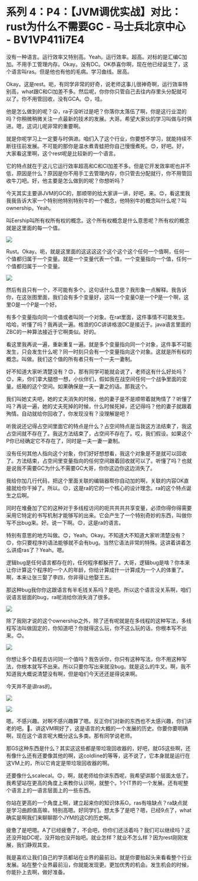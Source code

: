 # 系列 4：P4：【JVM调优实战】对比：rust为什么不需要GC - 马士兵北京中心 - BV1VP411i7E4

没有一种语言。运行效率又特别高。Yeah。运行效率。超高。对标的是汇编C加加。不用手工管理内存。Okay。没有DC。OK恭喜你啊，现在他已经诞生了，这个语言叫ras。但是他也有他的毛病。学习曲线。居高。

Okay。这是rest。呃，有同学非常的好奇，说老师这事儿很神奇啊，运行效率特别高，what跟C和CI加差不多。然后呢，你你你只管自己去往内存里头分配就可以了。你不用管回收，没有GCA。😊，哇。

他是怎么做到的呢？😮，ra子没听过是吧？你落你太落伍了啊，你是这行业混的吗？你稍微稍微关注一点最新的技术的发展。大哥。希望大家伙的学习叫做与时俱进。嗯，这词儿呢非常的重要啊。

就是你呢学习上一定要与时俱进。咱们入了这个行业，你要想不学习，就能持续不断往往前发展。不可能的那你是温水煮青蛙把你自己慢慢煮死。😊，好吧。好，大家看这里啊，这个rest呢是比较新的一个语言。

它的特点就在于这儿它运行效率超高和C和CI加差不多。但是它开发效率呢也并不低，原因是什么？原因是你不用手工去管理内存，你只管去分配就行，你不用管回收牛刀吧。好，他主要是怎么做到的呢？你想听吗？

今天其实主要讲JVM的GC的，那顺带的给大家讲一讲，好吧，来。😊，看这里我我我告诉大家一个特别他特别特别牛的一个概念，他特别牛的概念叫什么呢？叫ownership。Yeah。

叫Eership叫所有权所有权的概念。这个所有权概念是什么意思呢？所有权的概念就是这里面的每一个值。

![](img/6961dad47d73ce95c83da4c2829eede2_1.png)

Rust。Okay。呃，就是这里面的这这这这个这个这个这个任何一个值啊，任何一个值都归属于一个变量。就是一个变量代表一个值，一个变量指向一个值，任何一个值都归属于一个变量。



![](img/6961dad47d73ce95c83da4c2829eede2_3.png)

然后有且只有一个，不可能有多个。这句话什么意思？我形象一点解释。我告诉你，在这张图里面，我们会有多个变量好，这叫一个变量O是一个P是一个啊，这里O是一个P是一个好。

有多个变量指向同一个值或者叫同一个对象。在rat里面，这件事情不可能发生。哈哈，听懂了吗？我再说一遍。格浪的GC讲讲格浪DC是接近于。java语言里面的ZBC的一种算法接近于它啊类似。好的。

看这里我再说一遍，重新重复一遍。就是多个变量指向同一个对象，这件事不可能发生，只会发生什么呢？同一时刻只会有一个变量指向这个对象。这就是所有权的概念。叫做。我们这个值的所有者只有一个一夫一妻制。

好不知道大家听清楚没有？😊，那有同学可能就会说了，老师这有什么好处吗？😊，来，你们拿大腿想一想，小伙伴们，假如我在战空间任何一个战争里面的变量。纸箱的这个空间。如果确保是一夫一妻之的话。那我这个。

我们叫她丈夫吧，她的丈夫消失的时候，他的妻子是不是顺带着就殉情了？听懂了吗？再说一遍，她的丈夫死掉的时候，什么时候死掉，还记得吗？他的妻子就跟着殉情。自动就给你回收了，你发现没有？没理解是吧？

听我说还记得占空间里面它的特点是什么？占空间特点是当我这方法结束了，我这占空间就不存在了。我这方法结束了，占空间不存在了。哎，我们假设。如果这个P你已经确定它不存在了，同时是一夫一妻一妻制。

没有任何其他人指向这个对象，你们好好想想看，我这个对象是不是就可以回收了。方法结束，占空间里变量指向的任何空间跟着回收就可以了。听懂了吗？也就是说我不需要GC为什么不需要GC大哥，你你这边你这边消失了。

我给你加几行代码，把这个里面关联的编辑器帮你自动加的啊，关联的内容OK直接就给你干掉了。所以。😔，这是ra的它的一个核心的设计理念。ra的这个特点诞生之后啊。

同时在堆叠加了它的这种对于多线程访问的呃共共共共享变量，必须你得你得需要采用它特定的书写机制才能够写的出来。它会产生了一个特别奇妙的东西，叫做你写不出bug来。好。说一下啊。😊，这是ra的语言。

特别有意思的地方叫做。😊，Yeah。Okay。不知道大不知道大家听清楚没有？😊，你只要程序的语法能够就不会有bug。当然它语法非常的特殊。这讲着讲着怎么讲成ras了？Yeah。嗯。

逻辑bug是任何语言都存在的，任何程序都躲开了。大哥，逻辑bug是啥？你本来让你计算这个程序的一个人的年龄，你给计算成什一计算成为一个人的体重了。啊，本来让张三娶了李四，你非得让他娶王五。

那这种bug我你你这跟语言有半毛钱关系吗？是吧。所以这个语言没关系啊，咱们说语言层面的bug，ra呢消给你消失消了很多。



![](img/6961dad47d73ce95c83da4c2829eede2_5.png)

除了我刚才说的这个ownership之外，除了还有呢就是在多线程的这种写法，多线程写法叫做固定的，你知道吧？你就得这么玩，你不这么玩的话，你根本写不出来。😊。



![](img/6961dad47d73ce95c83da4c2829eede2_7.png)

你想让多个县程去访问同一个值吗？我告诉你，你只有这种写法，你不用这种写法，你根本就写不出来。所以只要你写出来就没bug。就是这么的牛叉。啊，我不知道我大概说清楚没有啊，但是咱们今天还还是得说来啊。

今天并不是讲ras的。

![](img/6961dad47d73ce95c83da4c2829eede2_9.png)

![](img/6961dad47d73ce95c83da4c2829eede2_10.png)

嗯。不感兴趣。对啊不感兴趣算了嗯。反正你们对新的东西也不太感兴趣，你们讲老的吧。🤧。讲这VM啊好了，这是语言的大概的一个发展的历史。你要你要明确啊，现在这个语言呢大概分这么多类。那有同学说老师。

那GS这种东西是什么？其实这这些都是带垃圾回收器的，好吧，就GS这些啊，还有像什么还有还要像其他的啊，这coldline的等等，这不说了，它本身就是运行在这VM上的，所以它肯定是带垃圾回收器的啊。

还要像什么scalecal。😊，啊，就老师给你讲东西呢，我希望讲那个层面太低了。我希望站在更高的角度上来教你认识啊，就整个。1个IT界的一个发展。还有呢整个语言上的一语言层面上的一些东西。

你站在更高的一个角度上啊，建立起来你的知识体系O。ras有啥缺点？ra缺点就是学习曲颜值高嘛，特别高嗯。好同学们。想太多了是吧？嗯，已经9点了，what确实是啊我们来聊聊那个JYM的这C的历史啊。

疲惫了是吧嗯。A了已经疲惫了，不会吧，你你们还活着吗？我们可以继续吗？这还没开始DC呢，没开始也没开始吧。就业怎样？就业不怎么样？因为rest刚刚发展，我们静观其变。

我是喜欢让我们自己的学员都站在业界的最前沿。就是你要抬起头来看看整个行业发展。站在整个业界最前沿，你就能发现更。更加优秀的机会。发生机会的时候，你能扑上去啊，做好准备。

